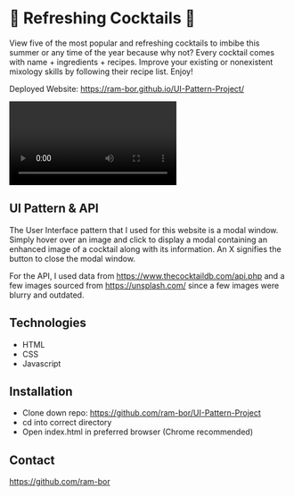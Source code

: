# 🍹 Refreshing Cocktails 🍹

View five of the most popular and refreshing cocktails to imbibe this summer or any time of the year because why not?
Every cocktail comes with name + ingredients + recipes. Improve your existing or nonexistent mixology skills by following their recipe list. Enjoy!

Deployed Website: https://ram-bor.github.io/UI-Pattern-Project/

![](cocktail-ui-page.mp4)

## UI Pattern & API

The User Interface pattern that I used for this website is a modal window. Simply hover over an image and click to display a modal containing an enhanced image of a cocktail along with its information. An X signifies the button to close the modal window. 

For the API, I used data from https://www.thecocktaildb.com/api.php and a few images sourced from https://unsplash.com/ since a few images were blurry and outdated.

## Technologies 
* HTML
* CSS
* Javascript

## Installation
* Clone down repo: https://github.com/ram-bor/UI-Pattern-Project
* cd into correct directory
* Open index.html in preferred browser (Chrome recommended)

## Contact 
https://github.com/ram-bor
